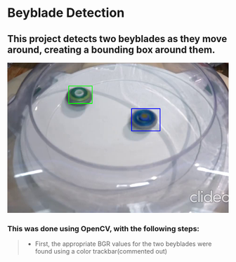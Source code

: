 # Beyblade Detection

## This project detects two beyblades as they move around, creating a bounding box around them.
<img title="Output" src="Output.png">

### This was done using OpenCV, with the following steps:
> * First, the appropriate BGR values for the two beyblades were found using a color trackbar(commented out)
